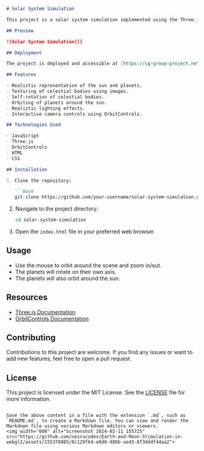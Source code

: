 

```markdown
# Solar System Simulation

This project is a solar system simulation implemented using the Three.js library. It displays a 3D representation of the solar system, including the sun and the planets, with realistic textures and animations.

## Preview

![Solar System Simulation][]

## Deployment

The project is deployed and accessible at [https://cg-group-project.netlify.app][].

## Features

- Realistic representation of the sun and planets.
- Texturing of celestial bodies using images.
- Self-rotation of celestial bodies.
- Orbiting of planets around the sun.
- Realistic lighting effects.
- Interactive camera controls using OrbitControls.

## Technologies Used

- JavaScript
- Three.js
- OrbitControls
- HTML
- CSS

## Installation

1. Clone the repository:

   ```bash
   git clone https://github.com/your-username/solar-system-simulation.git
   ```

2. Navigate to the project directory:

   ```bash
   cd solar-system-simulation
   ```

3. Open the `index.html` file in your preferred web browser.

## Usage

- Use the mouse to orbit around the scene and zoom in/out.
- The planets will rotate on their own axis.
- The planets will also orbit around the sun.

## Resources

- [Three.js Documentation](https://threejs.org/docs/)
- [OrbitControls Documentation](https://threejs.org/docs/#examples/en/controls/OrbitControls)

## Contributing

Contributions to this project are welcome. If you find any issues or want to add new features, feel free to open a pull request.

## License

This project is licensed under the MIT License. See the [LICENSE](./LICENSE) file for more information.
```

Save the above content in a file with the extension `.md`, such as `README.md`, to create a Markdown file. You can view and render the Markdown file using various Markdown editors or viewers.
<img width="600" alt="Screenshot 2024-02-11 155725" src="https://github.com/nesrucodex/Earth-and-Moon-Stimulation-in-webgl2/assets/155378885/8c129f64-e8d8-486b-aed3-8f3dddf44aa2">
